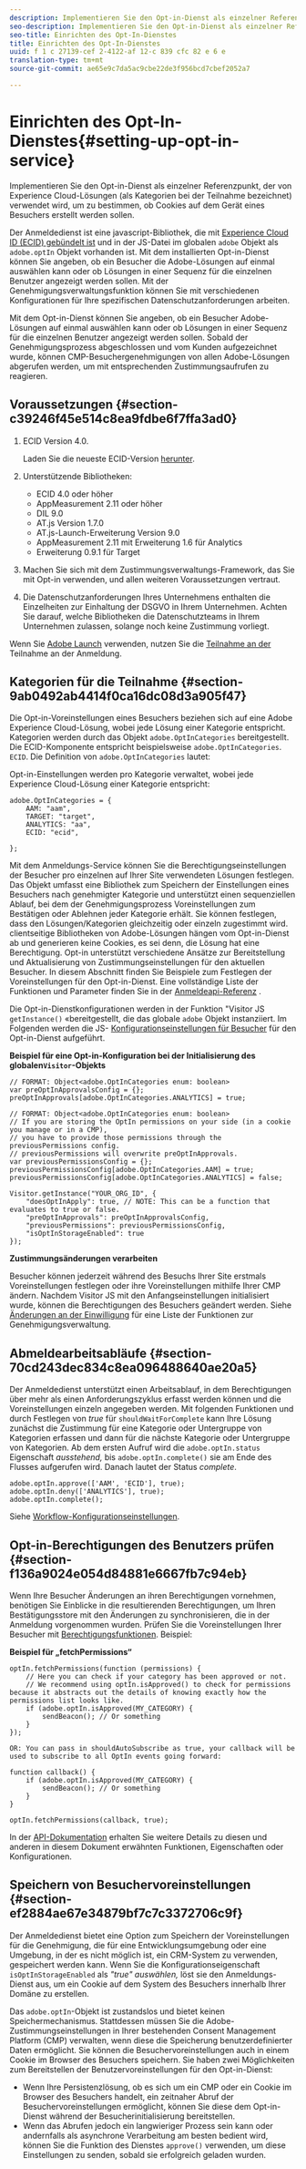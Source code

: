 ```yaml
---
description: Implementieren Sie den Opt-in-Dienst als einzelner Referenzpunkt, der von Experience Cloud-Lösungen (als Kategorien bei der Teilnahme bezeichnet) verwendet wird, um zu bestimmen, ob Cookies auf dem Gerät eines Besuchers erstellt werden sollen.
seo-description: Implementieren Sie den Opt-in-Dienst als einzelner Referenzpunkt, der von Experience Cloud-Lösungen (als Kategorien bei der Teilnahme bezeichnet) verwendet wird, um zu bestimmen, ob Cookies auf dem Gerät eines Besuchers erstellt werden sollen.
seo-title: Einrichten des Opt-In-Dienstes
title: Einrichten des Opt-In-Dienstes
uuid: f 1 c 27139-cef 2-4122-af 12-c 839 cfc 82 e 6 e
translation-type: tm+mt
source-git-commit: ae65e9c7da5ac9cbe22de3f956bcd7cbef2052a7

---
```



# Einrichten des Opt-In-Dienstes{#setting-up-opt-in-service}

Implementieren Sie den Opt-in-Dienst als einzelner Referenzpunkt, der von Experience Cloud-Lösungen (als Kategorien bei der Teilnahme bezeichnet) verwendet wird, um zu bestimmen, ob Cookies auf dem Gerät eines Besuchers erstellt werden sollen.

Der Anmeldedienst ist eine javascript-Bibliothek, die mit [Experience Cloud ID (ECID) gebündelt ist](https://marketing.adobe.com/resources/help/en_US/mcvid/) und in der JS-Datei im globalen `adobe` Objekt als `adobe.optIn` Objekt vorhanden ist. Mit dem installierten Opt-in-Dienst können Sie angeben, ob ein Besucher die Adobe-Lösungen auf einmal auswählen kann oder ob Lösungen in einer Sequenz für die einzelnen Benutzer angezeigt werden sollen. Mit der Genehmigungsverwaltungsfunktion können Sie mit verschiedenen Konfigurationen für Ihre spezifischen Datenschutzanforderungen arbeiten.

Mit dem Opt-in-Dienst können Sie angeben, ob ein Besucher Adobe-Lösungen auf einmal auswählen kann oder ob Lösungen in einer Sequenz für die einzelnen Benutzer angezeigt werden sollen. Sobald der Genehmigungsprozess abgeschlossen und vom Kunden aufgezeichnet wurde, können CMP-Besuchergenehmigungen von allen Adobe-Lösungen abgerufen werden, um mit entsprechenden Zustimmungsaufrufen zu reagieren.

## Voraussetzungen {#section-c39246f45e514c8ea9fdbe6f7ffa3ad0}

1. ECID Version 4.0.

   Laden Sie die neueste ECID-Version [herunter](https://github.com/Adobe-Marketing-Cloud/id-service/releases).

1. Unterstützende Bibliotheken:

   * ECID 4.0 oder höher
   * AppMeasurement 2.11 oder höher
   * DIL 9.0
   * AT.js Version 1.7.0
   * AT.js-Launch-Erweiterung Version 9.0
   * AppMeasurement 2.11 mit Erweiterung 1.6 für Analytics
   * Erweiterung 0.9.1 für Target

1. Machen Sie sich mit dem Zustimmungsverwaltungs-Framework, das Sie mit Opt-in verwenden, und allen weiteren Voraussetzungen vertraut.

   <!--
   For IAB, see here for additional pre-reqs.
   -->

1. Die Datenschutzanforderungen Ihres Unternehmens enthalten die Einzelheiten zur Einhaltung der DSGVO in Ihrem Unternehmen. Achten Sie darauf, welche Bibliotheken die Datenschutzteams in Ihrem Unternehmen zulassen, solange noch keine Zustimmung vorliegt.

Wenn Sie [Adobe Launch](https://docs.adobelaunch.com/) verwenden, nutzen Sie die [Teilnahme an der](../../mcvid-implementation-guides/opt-in-service/launch.md) Teilnahme an der Anmeldung.

## Kategorien für die Teilnahme {#section-9ab0492ab4414f0ca16dc08d3a905f47}

Die Opt-in-Voreinstellungen eines Besuchers beziehen sich auf eine Adobe Experience Cloud-Lösung, wobei jede Lösung einer Kategorie entspricht. Kategorien werden durch das Objekt `adobe.OptInCategories` bereitgestellt. Die ECID-Komponente entspricht beispielsweise `adobe.OptInCategories`. `ECID`. Die Definition von `adobe.OptInCategories` lautet:

Opt-in-Einstellungen werden pro Kategorie verwaltet, wobei jede Experience Cloud-Lösung einer Kategorie entspricht:

```
adobe.OptInCategories = { 
    AAM: "aam", 
    TARGET: "target",  
    ANALYTICS: "aa", 
    ECID: "ecid", 
     
};
```

Mit dem Anmeldungs-Service können Sie die Berechtigungseinstellungen der Besucher pro einzelnen auf Ihrer Site verwendeten Lösungen festlegen. Das Objekt umfasst eine Bibliothek zum Speichern der Einstellungen eines Besuchers nach genehmigter Kategorie und unterstützt einen sequenziellen Ablauf, bei dem der Genehmigungsprozess Voreinstellungen zum Bestätigen oder Ablehnen jeder Kategorie erhält. Sie können festlegen, dass den Lösungen/Kategorien gleichzeitig oder einzeln zugestimmt wird.
clientseitige Bibliotheken von Adobe-Lösungen hängen vom Opt-in-Dienst ab und generieren keine Cookies, es sei denn, die Lösung hat eine Berechtigung. Opt-in unterstützt verschiedene Ansätze zur Bereitstellung und Aktualisierung von Zustimmungseinstellungen für den aktuellen Besucher. In diesem Abschnitt finden Sie Beispiele zum Festlegen der Voreinstellungen für den Opt-in-Dienst. Eine vollständige Liste der Funktionen und Parameter finden Sie in der [Anmeldeapi-Referenz](../../mcvid-implementation-guides/opt-in-service/api.md#reference-4f30152333dd4990ab10c1b8b82fc867) .

Die Opt-in-Dienstkonfigurationen werden in der Funktion &quot;Visitor JS `getInstance()` «bereitgestellt, die das globale `adobe` Objekt instanziiert. Im Folgenden werden die JS- [Konfigurationseinstellungen für Besucher](../../mcvid-implementation-guides/opt-in-service/api.md#section-d66018342baf401389f248bb381becbf) für den Opt-in-Dienst aufgeführt.

**Beispiel für eine Opt-in-Konfiguration bei der Initialisierung des globalen`Visitor`-Objekts**

```
// FORMAT: Object<adobe.OptInCategories enum: boolean> 
var preOptInApprovalsConfig = {}; 
preOptInApprovals[adobe.OptInCategories.ANALYTICS] = true; 
  
// FORMAT: Object<adobe.OptInCategories enum: boolean> 
// If you are storing the OptIn permissions on your side (in a cookie you manage or in a CMP), 
// you have to provide those permissions through the previousPermissions config. 
// previousPermissions will overwrite preOptInApprovals. 
var previousPermissionsConfig = {}; 
previousPermissionsConfig[adobe.OptInCategories.AAM] = true; 
previousPermissionsConfig[adobe.OptInCategories.ANALYTICS] = false; 
  
Visitor.getInstance("YOUR_ORG_ID", { 
    "doesOptInApply": true, // NOTE: This can be a function that evaluates to true or false. 
    "preOptInApprovals": preOptInApprovalsConfig, 
    "previousPermissions": previousPermissionsConfig, 
    "isOptInStorageEnabled": true 
});
```

**Zustimmungsänderungen verarbeiten**

Besucher können jederzeit während des Besuchs Ihrer Site erstmals Voreinstellungen festlegen oder ihre Voreinstellungen mithilfe Ihrer CMP ändern. Nachdem Visitor JS mit den Anfangseinstellungen initialisiert wurde, können die Berechtigungen des Besuchers geändert werden. Siehe [Änderungen an der Einwilligung](../../mcvid-implementation-guides/opt-in-service/api.md#section-c3d85403ff0d4394bd775c39f3d001fc) für eine Liste der Funktionen zur Genehmigungsverwaltung.

<!--
<p> *** <b>sample code block </b>*** </p>
-->

## Abmeldearbeitsabläufe {#section-70cd243dec834c8ea096488640ae20a5}

Der Anmeldedienst unterstützt einen Arbeitsablauf, in dem Berechtigungen über mehr als einen Anforderungszyklus erfasst werden können und die Voreinstellungen einzeln angegeben werden. Mit folgenden Funktionen und durch Festlegen von *true* für `shouldWaitForComplete` kann Ihre Lösung zunächst die Zustimmung für eine Kategorie oder Untergruppe von Kategorien erfassen und dann für die nächste Kategorie oder Untergruppe von Kategorien. Ab dem ersten Aufruf wird die `adobe.optIn.status` Eigenschaft *ausstehend,* bis `adobe.optIn.complete()` sie am Ende des Flusses aufgerufen wird. Danach lautet der Status *complete*.

```
adobe.optIn.approve(['AAM', 'ECID'], true); 
adobe.optIn.deny(['ANALYTICS'], true); 
adobe.optIn.complete();
```

Siehe [Workflow-Konfigurationseinstellungen](../../mcvid-implementation-guides/opt-in-service/api.md#section-2c5adfa5459c4e72b96d2693123a53c2).

## Opt-in-Berechtigungen des Benutzers prüfen {#section-f136a9024e054d84881e6667fb7c94eb}

Wenn Ihre Besucher Änderungen an ihren Berechtigungen vornehmen, benötigen Sie Einblicke in die resultierenden Berechtigungen, um Ihren Bestätigungsstore mit den Änderungen zu synchronisieren, die in der Anmeldung vorgenommen wurden. Prüfen Sie die Voreinstellungen Ihrer Besucher mit [Berechtigungsfunktionen](../../mcvid-implementation-guides/opt-in-service/api.md#section-7fe57279b5b44b4f8fe47e336df60155). Beispiel:

**Beispiel für „fetchPermissions“**

```
optIn.fetchPermissions(function (permissions) { 
    // Here you can check if your category has been approved or not. 
    // We recommend using optIn.isApproved() to check for permissions because it abstracts out the details of knowing exactly how the permissions list looks like. 
    if (adobe.optIn.isApproved(MY_CATEGORY) { 
        sendBeacon(); // Or something 
    } 
});

OR: You can pass in shouldAutoSubscribe as true, your callback will be used to subscribe to all OptIn events going forward:

function callback() { 
    if (adobe.optIn.isApproved(MY_CATEGORY) { 
        sendBeacon(); // Or something 
    } 
}

optIn.fetchPermissions(callback, true);
```

In der [API-Dokumentation](../../mcvid-implementation-guides/opt-in-service/api.md#reference-4f30152333dd4990ab10c1b8b82fc867) erhalten Sie weitere Details zu diesen und anderen in diesem Dokument erwähnten Funktionen, Eigenschaften oder Konfigurationen.

## Speichern von Besuchervoreinstellungen {#section-ef2884ae67e34879bf7c7c3372706c9f}

Der Anmeldedienst bietet eine Option zum Speichern der Voreinstellungen für die Genehmigung, die für eine Entwicklungsumgebung oder eine Umgebung, in der es nicht möglich ist, ein CRM-System zu verwenden, gespeichert werden kann. Wenn Sie die Konfigurationseigenschaft `isOptInStorageEnabled` als *&quot;true&quot; auswählen,* löst sie den Anmeldungs-Dienst aus, um ein Cookie auf dem System des Besuchers innerhalb Ihrer Domäne zu erstellen.

Das `adobe.optIn`-Objekt ist zustandslos und bietet keinen Speichermechanismus. Stattdessen müssen Sie die Adobe-Zustimmungseinstellungen in Ihrer bestehenden Consent Management Platform (CMP) verwalten, wenn diese die Speicherung benutzerdefinierter Daten ermöglicht. Sie können die Besuchervoreinstellungen auch in einem Cookie im Browser des Besuchers speichern. Sie haben zwei Möglichkeiten zum Bereitstellen der Benutzervoreinstellungen für den Opt-in-Dienst:

* Wenn Ihre Persistenzlösung, ob es sich um ein CMP oder ein Cookie im Browser des Besuchers handelt, ein zeitnaher Abruf der Besuchervoreinstellungen ermöglicht, können Sie diese dem Opt-in-Dienst während der Besucherinitialisierung bereitstellen.
* Wenn das Abrufen jedoch ein langwieriger Prozess sein kann oder andernfalls als asynchrone Verarbeitung am besten bedient wird, können Sie die Funktion des Dienstes `approve()` verwenden, um diese Einstellungen zu senden, sobald sie erfolgreich geladen wurden.

